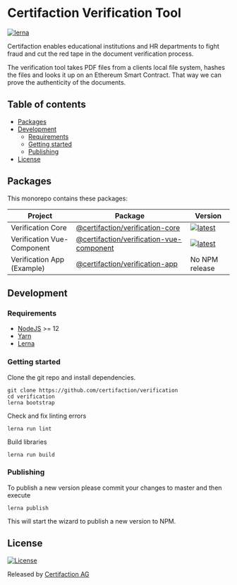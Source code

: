 # Certifaction Verification Tool

[![lerna][lerna]][lerna-url]

Certifaction enables educational institutions and HR departments to fight fraud and cut the red tape in the document verification process.

The verification tool takes PDF files from a clients local file system, hashes the files and looks it up on an Ethereum Smart Contract. That way we can prove the authenticity of the documents.

## Table of contents

* [Packages](#packages)
* [Development](#development)
    * [Requirements](#requirements)
    * [Getting started](#getting-started)
    * [Publishing](#publishing)
* [License](#license)

## Packages

This monorepo contains these packages:

| Project | Package | Version |
|---|---|---|
| Verification Core | [@certifaction/verification-core](https://github.com/certifaction/verification/tree/master/packages/verification-core) | [![latest](https://img.shields.io/npm/v/%40certifaction%2Fverification-core/latest.svg)](https://npmjs.com/package/@certifaction/verification-core) |
| Verification Vue-Component | [@certifaction/verification-vue-component](https://github.com/certifaction/verification/tree/master/packages/verification-vue-component) | [![latest](https://img.shields.io/npm/v/%40certifaction%2Fverification-vue-component/latest.svg)](https://npmjs.com/package/@certifaction/verification-vue-component) |
| Verification App (Example) | [@certifaction/verification-app](https://github.com/certifaction/verification/tree/master/packages/verification-app) | No NPM release |

## Development

### Requirements

* [NodeJS](https://nodejs.org) >= 12
* [Yarn](https://yarnpkg.com)
* [Lerna](https://lerna.js.org/)

### Getting started

Clone the git repo and install dependencies.
```shell script
git clone https://github.com/certifaction/verification
cd verification
lerna bootstrap
```

Check and fix linting errors
```shell script
lerna run lint
```

Build libraries
```shell script
lerna run build
```

### Publishing

To publish a new version please commit your changes to master and then execute

```shell script
lerna publish
```

This will start the wizard to publish a new version to NPM.

## License

[![License](https://img.shields.io/badge/license-MIT-blue.svg)](https://github.com/certifaction/verification/blob/master/LICENSE)

Released by [Certifaction AG](https://certifaction.io)

[lerna]: https://img.shields.io/badge/maintained%20with-lerna-cc00ff.svg
[lerna-url]: https://lerna.js.org/
